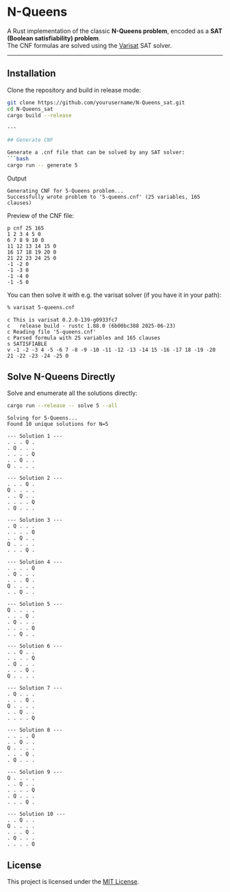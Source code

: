 # N-Queens

A Rust implementation of the classic **N-Queens problem**, encoded as a **SAT (Boolean satisfiability) problem**.  
The CNF formulas are solved using the [Varisat](https://github.com/jix/varisat) SAT solver.

---

## Installation

Clone the repository and build in release mode:

```bash
git clone https://github.com/yourusername/N-Queens_sat.git
cd N-Queens_sat
cargo build --release

---

## Generate CNF

Generate a .cnf file that can be solved by any SAT solver:
```bash
cargo run -- generate 5
```

Output
```text
Generating CNF for 5-Queens problem...
Successfully wrote problem to '5-queens.cnf' (25 variables, 165 clauses)
```

Preview of the CNF file:
```text
p cnf 25 165
1 2 3 4 5 0
6 7 8 9 10 0
11 12 13 14 15 0
16 17 18 19 20 0
21 22 23 24 25 0
-1 -2 0
-1 -3 0
-1 -4 0
-1 -5 0
```

You can then solve it with e.g. the varisat solver (if you have it in your path):
```bash
% varisat 5-queens.cnf
```
```text
c This is varisat 0.2.0-139-g0933fc7
c   release build - rustc 1.88.0 (6b00bc388 2025-06-23)
c Reading file '5-queens.cnf'
c Parsed formula with 25 variables and 165 clauses
s SATISFIABLE
v -1 -2 -3 4 -5 -6 7 -8 -9 -10 -11 -12 -13 -14 15 -16 -17 18 -19 -20 21 -22 -23 -24 -25 0
```

##  Solve N-Queens Directly

Solve and enumerate all the solutions directly:
```bash
cargo run --release -- solve 5 --all
```
```text
Solving for 5-Queens...
Found 10 unique solutions for N=5

--- Solution 1 ---
. . . Q .
. Q . . .
. . . . Q
. . Q . .
Q . . . .

--- Solution 2 ---
. . . Q .
Q . . . .
. . Q . .
. . . . Q
. Q . . .

--- Solution 3 ---
. Q . . .
. . . . Q
. . Q . .
Q . . . .
. . . Q .

--- Solution 4 ---
. . . . Q
. Q . . .
. . . Q .
Q . . . .
. . Q . .

--- Solution 5 ---
Q . . . .
. . . Q .
. Q . . .
. . . . Q
. . Q . .

--- Solution 6 ---
. . Q . .
. . . . Q
. Q . . .
. . . Q .
Q . . . .

--- Solution 7 ---
. Q . . .
. . . Q .
Q . . . .
. . Q . .
. . . . Q

--- Solution 8 ---
. . . . Q
. . Q . .
Q . . . .
. . . Q .
. Q . . .

--- Solution 9 ---
Q . . . .
. . Q . .
. . . . Q
. Q . . .
. . . Q .

--- Solution 10 ---
. . Q . .
Q . . . .
. . . Q .
. Q . . .
. . . . Q
```

## License

This project is licensed under the [MIT License](LICENSE).

